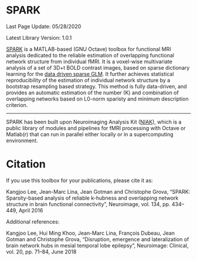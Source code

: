 # SPARK

Last Page Update: 05/28/2020

Latest Library Version: 1.0.1

[SPARK](https://www.sciencedirect.com/science/article/pii/S1053811916002548) is a MATLAB-based (GNU Octave) toolbox for functional MRI analysis dedicated to the reliable estimation of overlapping functional network structure from individual fMRI. It is a voxel-wise multivariate analysis of a set of 3D+t BOLD contrast images, based on sparse dictionary learning for the [data driven sparse GLM](http://ieeexplore.ieee.org/document/5659483). It further achieves statistical reproducibility of the estimation of individual network structure by a bootstrap resampling based strategy. This method is fully data-driven, and provides an automatic estimation of the number (K) and combination of overlapping networks based on L0-norm sparisty and minimum description criterion.

------------

SPARK has been built upon Neuroimaging Analysis Kit ([NIAK](https://github.com/SIMEXP/niak)), which is a public library of modules and pipelines for fMRI processing with Octave or Matlab(r) that can run in parallel either locally or in a supercomputing environment.


# Citation

If you use this toolbox for your publications, please cite it as:

Kangjoo Lee, Jean-Marc Lina, Jean Gotman and Christophe Grova, “SPARK: Sparsity-based analysis of reliable k-hubness and overlapping network structure in brain functional connectivity”, Neuroimage, vol. 134, pp. 434–449, April 2016

Additional references:

Kangjoo Lee, Hui Ming Khoo, Jean-Marc Lina, François Dubeau, Jean Gotman and Christophe Grova, “Disruption, emergence and lateralization of brain network hubs in mesial temporal lobe epilepsy”, Neuroimage: Clinical, vol. 20, pp. 71–84, June 2018

